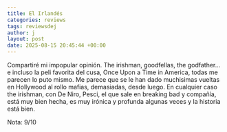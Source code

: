 ```yaml
---
title: El Irlandés
categories: reviews
tags: reviewsdej
author: j
layout: post
date: 2025-08-15 20:45:44 +00:00
---
```


Compartiré mi impopular opinión. The irishman, goodfellas, the godfather... e incluso la peli favorita del cusa, Once Upon a Time in America, todas me parecen lo puto mismo. Me parece que se le han dado muchisimas vueltas en Hollywood al rollo mafias, demasiadas, desde luego. En cualquier caso the irishman, con De Niro, Pesci, el que sale en breaking bad y compañía, está muy bien hecha, es muy irónica y profunda algunas veces y la historia está bien.

Nota: 9/10
